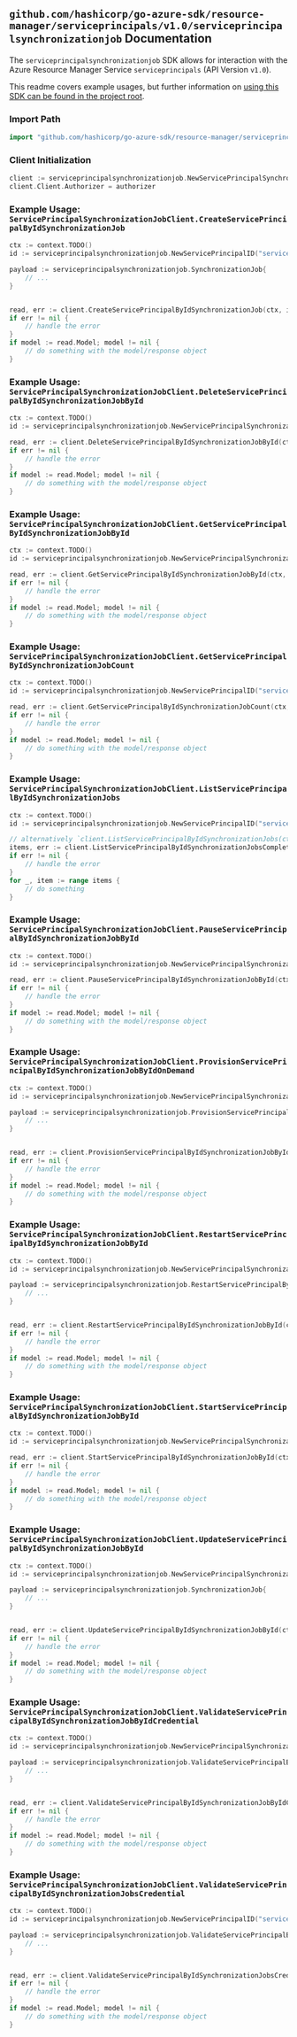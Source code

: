 
## `github.com/hashicorp/go-azure-sdk/resource-manager/serviceprincipals/v1.0/serviceprincipalsynchronizationjob` Documentation

The `serviceprincipalsynchronizationjob` SDK allows for interaction with the Azure Resource Manager Service `serviceprincipals` (API Version `v1.0`).

This readme covers example usages, but further information on [using this SDK can be found in the project root](https://github.com/hashicorp/go-azure-sdk/tree/main/docs).

### Import Path

```go
import "github.com/hashicorp/go-azure-sdk/resource-manager/serviceprincipals/v1.0/serviceprincipalsynchronizationjob"
```


### Client Initialization

```go
client := serviceprincipalsynchronizationjob.NewServicePrincipalSynchronizationJobClientWithBaseURI("https://management.azure.com")
client.Client.Authorizer = authorizer
```


### Example Usage: `ServicePrincipalSynchronizationJobClient.CreateServicePrincipalByIdSynchronizationJob`

```go
ctx := context.TODO()
id := serviceprincipalsynchronizationjob.NewServicePrincipalID("servicePrincipalIdValue")

payload := serviceprincipalsynchronizationjob.SynchronizationJob{
	// ...
}


read, err := client.CreateServicePrincipalByIdSynchronizationJob(ctx, id, payload)
if err != nil {
	// handle the error
}
if model := read.Model; model != nil {
	// do something with the model/response object
}
```


### Example Usage: `ServicePrincipalSynchronizationJobClient.DeleteServicePrincipalByIdSynchronizationJobById`

```go
ctx := context.TODO()
id := serviceprincipalsynchronizationjob.NewServicePrincipalSynchronizationJobID("servicePrincipalIdValue", "synchronizationJobIdValue")

read, err := client.DeleteServicePrincipalByIdSynchronizationJobById(ctx, id)
if err != nil {
	// handle the error
}
if model := read.Model; model != nil {
	// do something with the model/response object
}
```


### Example Usage: `ServicePrincipalSynchronizationJobClient.GetServicePrincipalByIdSynchronizationJobById`

```go
ctx := context.TODO()
id := serviceprincipalsynchronizationjob.NewServicePrincipalSynchronizationJobID("servicePrincipalIdValue", "synchronizationJobIdValue")

read, err := client.GetServicePrincipalByIdSynchronizationJobById(ctx, id)
if err != nil {
	// handle the error
}
if model := read.Model; model != nil {
	// do something with the model/response object
}
```


### Example Usage: `ServicePrincipalSynchronizationJobClient.GetServicePrincipalByIdSynchronizationJobCount`

```go
ctx := context.TODO()
id := serviceprincipalsynchronizationjob.NewServicePrincipalID("servicePrincipalIdValue")

read, err := client.GetServicePrincipalByIdSynchronizationJobCount(ctx, id)
if err != nil {
	// handle the error
}
if model := read.Model; model != nil {
	// do something with the model/response object
}
```


### Example Usage: `ServicePrincipalSynchronizationJobClient.ListServicePrincipalByIdSynchronizationJobs`

```go
ctx := context.TODO()
id := serviceprincipalsynchronizationjob.NewServicePrincipalID("servicePrincipalIdValue")

// alternatively `client.ListServicePrincipalByIdSynchronizationJobs(ctx, id)` can be used to do batched pagination
items, err := client.ListServicePrincipalByIdSynchronizationJobsComplete(ctx, id)
if err != nil {
	// handle the error
}
for _, item := range items {
	// do something
}
```


### Example Usage: `ServicePrincipalSynchronizationJobClient.PauseServicePrincipalByIdSynchronizationJobById`

```go
ctx := context.TODO()
id := serviceprincipalsynchronizationjob.NewServicePrincipalSynchronizationJobID("servicePrincipalIdValue", "synchronizationJobIdValue")

read, err := client.PauseServicePrincipalByIdSynchronizationJobById(ctx, id)
if err != nil {
	// handle the error
}
if model := read.Model; model != nil {
	// do something with the model/response object
}
```


### Example Usage: `ServicePrincipalSynchronizationJobClient.ProvisionServicePrincipalByIdSynchronizationJobByIdOnDemand`

```go
ctx := context.TODO()
id := serviceprincipalsynchronizationjob.NewServicePrincipalSynchronizationJobID("servicePrincipalIdValue", "synchronizationJobIdValue")

payload := serviceprincipalsynchronizationjob.ProvisionServicePrincipalByIdSynchronizationJobByIdOnDemandRequest{
	// ...
}


read, err := client.ProvisionServicePrincipalByIdSynchronizationJobByIdOnDemand(ctx, id, payload)
if err != nil {
	// handle the error
}
if model := read.Model; model != nil {
	// do something with the model/response object
}
```


### Example Usage: `ServicePrincipalSynchronizationJobClient.RestartServicePrincipalByIdSynchronizationJobById`

```go
ctx := context.TODO()
id := serviceprincipalsynchronizationjob.NewServicePrincipalSynchronizationJobID("servicePrincipalIdValue", "synchronizationJobIdValue")

payload := serviceprincipalsynchronizationjob.RestartServicePrincipalByIdSynchronizationJobByIdRequest{
	// ...
}


read, err := client.RestartServicePrincipalByIdSynchronizationJobById(ctx, id, payload)
if err != nil {
	// handle the error
}
if model := read.Model; model != nil {
	// do something with the model/response object
}
```


### Example Usage: `ServicePrincipalSynchronizationJobClient.StartServicePrincipalByIdSynchronizationJobById`

```go
ctx := context.TODO()
id := serviceprincipalsynchronizationjob.NewServicePrincipalSynchronizationJobID("servicePrincipalIdValue", "synchronizationJobIdValue")

read, err := client.StartServicePrincipalByIdSynchronizationJobById(ctx, id)
if err != nil {
	// handle the error
}
if model := read.Model; model != nil {
	// do something with the model/response object
}
```


### Example Usage: `ServicePrincipalSynchronizationJobClient.UpdateServicePrincipalByIdSynchronizationJobById`

```go
ctx := context.TODO()
id := serviceprincipalsynchronizationjob.NewServicePrincipalSynchronizationJobID("servicePrincipalIdValue", "synchronizationJobIdValue")

payload := serviceprincipalsynchronizationjob.SynchronizationJob{
	// ...
}


read, err := client.UpdateServicePrincipalByIdSynchronizationJobById(ctx, id, payload)
if err != nil {
	// handle the error
}
if model := read.Model; model != nil {
	// do something with the model/response object
}
```


### Example Usage: `ServicePrincipalSynchronizationJobClient.ValidateServicePrincipalByIdSynchronizationJobByIdCredential`

```go
ctx := context.TODO()
id := serviceprincipalsynchronizationjob.NewServicePrincipalSynchronizationJobID("servicePrincipalIdValue", "synchronizationJobIdValue")

payload := serviceprincipalsynchronizationjob.ValidateServicePrincipalByIdSynchronizationJobByIdCredentialRequest{
	// ...
}


read, err := client.ValidateServicePrincipalByIdSynchronizationJobByIdCredential(ctx, id, payload)
if err != nil {
	// handle the error
}
if model := read.Model; model != nil {
	// do something with the model/response object
}
```


### Example Usage: `ServicePrincipalSynchronizationJobClient.ValidateServicePrincipalByIdSynchronizationJobsCredential`

```go
ctx := context.TODO()
id := serviceprincipalsynchronizationjob.NewServicePrincipalID("servicePrincipalIdValue")

payload := serviceprincipalsynchronizationjob.ValidateServicePrincipalByIdSynchronizationJobsCredentialRequest{
	// ...
}


read, err := client.ValidateServicePrincipalByIdSynchronizationJobsCredential(ctx, id, payload)
if err != nil {
	// handle the error
}
if model := read.Model; model != nil {
	// do something with the model/response object
}
```
